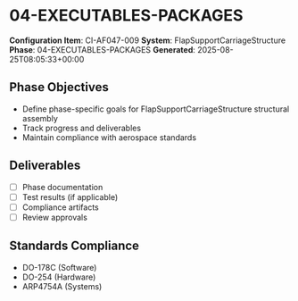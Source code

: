 # 04-EXECUTABLES-PACKAGES

**Configuration Item**: CI-AF047-009
**System**: FlapSupportCarriageStructure
**Phase**: 04-EXECUTABLES-PACKAGES
**Generated**: 2025-08-25T08:05:33+00:00

## Phase Objectives
- Define phase-specific goals for FlapSupportCarriageStructure structural assembly
- Track progress and deliverables
- Maintain compliance with aerospace standards

## Deliverables
- [ ] Phase documentation
- [ ] Test results (if applicable)
- [ ] Compliance artifacts
- [ ] Review approvals

## Standards Compliance
- DO-178C (Software)
- DO-254 (Hardware)
- ARP4754A (Systems)

